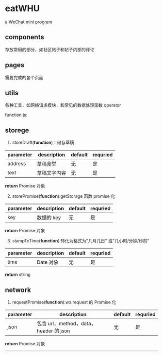# eatWHU

a WeChat mini program

## components

存放常用的部分，如社区帖子和帖子内部的评论

## pages

需要完成的各个页面

## utils

各种工具，如网络请求模块，和常见的数据处理函数 operator

function.js:

## storege

1.  storeDraft(**function**)：储存草稿

| parameter | description  | default | requried |
| --------- | ------------ | ------- | -------- |
| address   | 草稿食堂     | 无      | 是       |
| text      | 草稿文字内容 | 无      | 是       |

**return** Promise 对象

2.  storePromise(**function**):getStorage 函数 promise 化

| parameter | description | default | requried |
| --------- | ----------- | ------- | -------- |
| key       | 数据的 key  | 无      | 是       |

**return** Promise 对象

3.  stampToTime(**function**):转化为格式为"几月几日" 或"几小时/分钟/秒前"

| parameter | description | default | requried |
| --------- | ----------- | ------- | -------- |
| time      | Date 对象   | 无      | 是       |

**return** string

## network

1.  requestPromise(**function**):wx.request 的 Promise 化

| parameter | description                            | default | requried |
| --------- | -------------------------------------- | ------- | -------- |
| json      | 包含 url，method，data，header 的 json | 无      | 是       |

**return** Promise 对象

---

